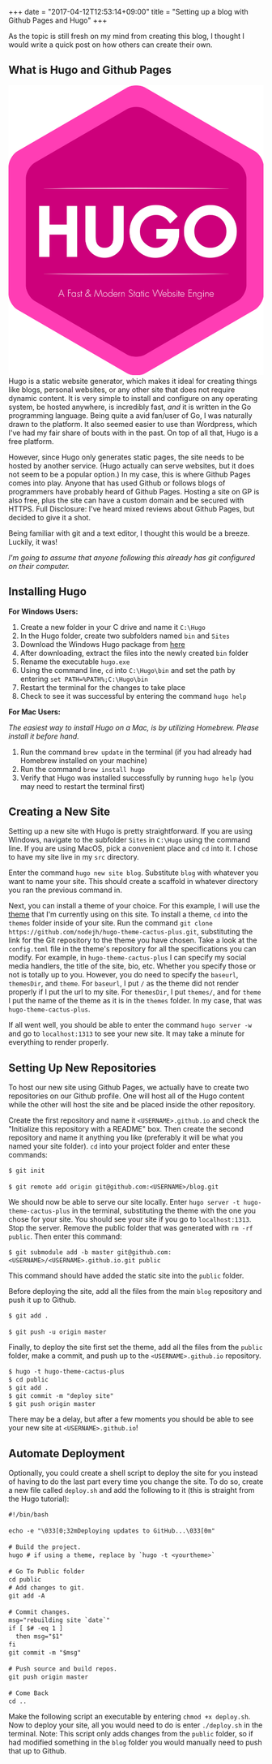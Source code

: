 +++
date = "2017-04-12T12:53:14+09:00"
title = "Setting up a blog with Github Pages and Hugo"
+++

As the topic is still fresh on my mind from creating this blog, I thought I would write a quick post on how others can create their own.

## What is Hugo and Github Pages
![Hugo](https://github.com/arlomurray/arlomurray.github.io/blob/16f34db7d71da3ca5b6e62a09a089990e00ebfe9/images/hugo.png)
Hugo is a static website generator, which makes it ideal for creating things like blogs, personal websites, or any other site that does not require dynamic content. It is very simple to install and configure on any operating system, be hosted anywhere, is incredibly fast, *and* it is written in the Go programming language. Being quite a avid fan/user of Go, I was naturally drawn to the platform. It also seemed easier to use than Wordpress, which I've had my fair share of bouts with in the past. On top of all that, Hugo is a free platform.

However, since Hugo only generates static pages, the site needs to be hosted by another service. (Hugo actually can serve websites, but it does not seem to be a popular option.) In my case, this is where Github Pages comes into play. Anyone that has used Github or follows blogs of programmers have probably heard of Github Pages. Hosting a site on GP is also free, plus the site can have a custom domain and be secured with HTTPS. Full Disclosure: I've heard mixed reviews about Github Pages, but decided to give it a shot.

Being familiar with git and a text editor, I thought this would be a breeze. Luckily, it was!

*I'm going to assume that anyone following this already has git configured on their computer.*

## Installing Hugo
**For Windows Users:**

1. Create a new folder in your C drive and name it `C:\Hugo`
2. In the Hugo folder, create two subfolders named `bin` and `Sites`
3. Download the Windows Hugo package from [here](https://github.com/spf13/hugo/releases)
4. After downloading, extract the files into the newly created `bin` folder
5. Rename the executable `hugo.exe`
6. Using the command line, `cd` into `C:\Hugo\bin` and set the path by entering `set PATH=%PATH%;C:\Hugo\bin`
7. Restart the terminal for the changes to take place
8. Check to see it was successful by entering the command `hugo help`


**For Mac Users:**

*The easiest way to install Hugo on a Mac, is by utilizing Homebrew. Please install it before hand.*

1. Run the command `brew update` in the terminal (if you had already had Homebrew installed on your machine)
2. Run the command `brew install hugo`
3. Verify that Hugo was installed successfully by running `hugo help` (you may need to restart the terminal first)

## Creating a New Site
Setting up a new site with Hugo is pretty straightforward. If you are using Windows, navigate to the subfolder `Sites` in `C:\Hugo` using the command line. If you are using MacOS, pick a convenient place and `cd` into it. I chose to have my site live in my `src` directory.

Enter the command `hugo new site blog`. Substitute `blog` with whatever you want to name your site. This should create a scaffold in whatever directory you ran the previous command in.

Next, you can install a theme of your choice. For this example, I will use the [theme](http://themes.gohugo.io/hugo-theme-cactus-plus/) that I'm currently using on this site. To install a theme, `cd` into the `themes` folder inside of your site. Run the command `git clone https://github.com/nodejh/hugo-theme-cactus-plus.git`, substituting the link for the Git repository to the theme you have chosen. Take a look at the `config.toml` file in the theme's repository for all the specifications you can modify. For example, in `hugo-theme-cactus-plus` I can specify my social media handlers, the title of the site, bio, etc. Whether you specify those or not is totally up to you. However, you do need to specify the `baseurl`, `themesDir`, and `theme`. For `baseurl`, I put `/` as the theme did not render properly if I put the url to my site. For `themesDir`, I put `themes/`, and for `theme` I put the name of the theme as it is in the `themes` folder. In my case, that was `hugo-theme-cactus-plus`.

If all went well, you should be able to enter the command `hugo server -w` and go to `localhost:1313` to see your new site. It may take a minute for everything to render properly.

## Setting Up New Repositories
To host our new site using Github Pages, we actually have to create two repositories on our Github profile. One will host all of the Hugo content while the other will host the site and be placed inside the other repository.

Create the first repository and name it `<USERNAME>.github.io` and check the "Initialize this repository with a README" box. Then create the second repository and name it anything you like (preferably it will be what you named your site folder). `cd` into your project folder and enter these commands:
```
$ git init

$ git remote add origin git@github.com:<USERNAME>/blog.git
```
We should now be able to serve our site locally. Enter `hugo server -t hugo-theme-cactus-plus` in the terminal, substituting the theme with the one you chose for your site. You should see your site if you go to `localhost:1313`. Stop the server. Remove the public folder that was generated with `rm -rf public`. Then enter this command:
```
$ git submodule add -b master git@github.com:<USERNAME>/<USERNAME>.github.io.git public
```
This command should have added the static site into the `public` folder.

Before deploying the site, add all the files from the main `blog` repository and push it up to Github.
```
$ git add .

$ git push -u origin master
```
Finally, to deploy the site first set the theme, add all the files from the `public` folder, make a commit, and push up to the `<USERNAME>.github.io` repository.
```
$ hugo -t hugo-theme-cactus-plus
$ cd public
$ git add .
$ git commit -m "deploy site"
$ git push origin master
```
There may be a delay, but after a few moments you should be able to see your new site at `<USERNAME>.github.io`!

## Automate Deployment
Optionally, you could create a shell script to deploy the site for you instead of having to do the last part every time you change the site.
To do so, create a new file called `deploy.sh` and add the following to it (this is straight from the Hugo tutorial):
```
#!/bin/bash

echo -e "\033[0;32mDeploying updates to GitHub...\033[0m"

# Build the project.
hugo # if using a theme, replace by `hugo -t <yourtheme>`

# Go To Public folder
cd public
# Add changes to git.
git add -A

# Commit changes.
msg="rebuilding site `date`"
if [ $# -eq 1 ]
  then msg="$1"
fi
git commit -m "$msg"

# Push source and build repos.
git push origin master

# Come Back
cd ..
```
Make the following script an executable by entering `chmod +x deploy.sh`. Now to deploy your site, all you would need to do is enter `./deploy.sh` in the terminal. Note: This script only adds changes from the `public` folder, so if had modified something in the `blog` folder you would manually need to push that up to Github.
